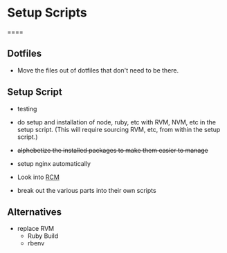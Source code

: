 # Setup Scripts
====

## Dotfiles

- Move the files out of dotfiles that don't need to be there.

## Setup Script

- testing
- do setup and installation of node, ruby, etc with RVM, NVM, etc in the setup script. (This will require sourcing RVM, etc, from within the setup script.)
- ~~alphebetize the installed packages to make them easier to manage~~
- setup nginx automatically
- Look into [RCM](https://github.com/thoughtbot/rcm)

- break out the various parts into their own scripts

## Alternatives

- replace RVM
  - Ruby Build
  - rbenv